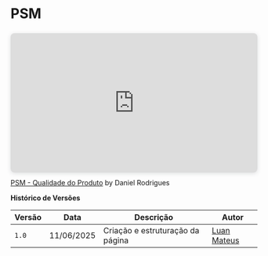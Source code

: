 # PSM

<div style="position: relative; width: 100%; height: 0; padding-top: 56.2500%;
 padding-bottom: 0; box-shadow: 0 2px 8px 0 rgba(63,69,81,0.16); margin-top: 1.6em; margin-bottom: 0.9em; overflow: hidden;
 border-radius: 8px; will-change: transform;">
  <iframe loading="lazy" style="position: absolute; width: 100%; height: 100%; top: 0; left: 0; border: none; padding: 0;margin: 0;"
    src="https://www.canva.com/design/DAGp-EoX3_w/b4t6mzq7Gi_kq7MsqfZAbg/view?embed" allowfullscreen="allowfullscreen" allow="fullscreen">
  </iframe>
</div>
<a href="https:&#x2F;&#x2F;www.canva.com&#x2F;design&#x2F;DAGp-EoX3_w&#x2F;b4t6mzq7Gi_kq7MsqfZAbg&#x2F;view?utm_content=DAGp-EoX3_w&amp;utm_campaign=designshare&amp;utm_medium=embeds&amp;utm_source=link" target="_blank" rel="noopener">PSM - Qualidade do Produto</a> by Daniel Rodrigues

**Histórico de Versões**

| **Versão** | **Data**     | **Descrição**                     | **Autor**                                     |
|------------|--------------|-----------------------------------|-----------------------------------------------|
| `1.0`      | 11/06/2025   | Criação e estruturação da página  | [Luan Mateus](https://github.com/luanduartee) |